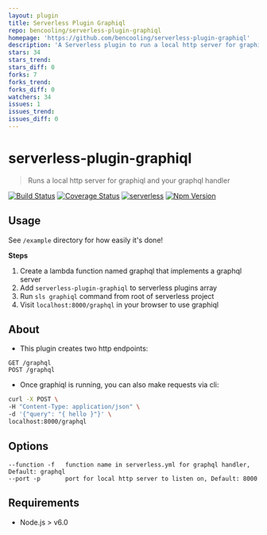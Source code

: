 ```yaml
---
layout: plugin
title: Serverless Plugin Graphiql
repo: bencooling/serverless-plugin-graphiql
homepage: 'https://github.com/bencooling/serverless-plugin-graphiql'
description: 'A Serverless plugin to run a local http server for graphiql and your graphql handler'
stars: 34
stars_trend: 
stars_diff: 0
forks: 7
forks_trend: 
forks_diff: 0
watchers: 34
issues: 1
issues_trend: 
issues_diff: 0
---
```



# serverless-plugin-graphiql

> Runs a local http server for graphiql and your graphql handler

[![Build Status](https://travis-ci.org/bencooling/serverless-plugin-graphiql.svg?branch=master)](https://travis-ci.org/bencooling/serverless-plugin-graphiql)
[![Coverage Status](https://coveralls.io/repos/github/bencooling/serverless-plugin-graphiql/badge.svg?branch=master)](https://coveralls.io/github/bencooling/serverless-plugin-graphiql?branch=master) [![serverless](http://public.serverless.com/badges/v3.svg)](http://www.serverless.com)
[![Npm Version](
https://img.shields.io/npm/v/serverless-plugin-graphiql.svg)](https://www.npmjs.com/package/serverless-plugin-graphiql)


## Usage
See `/example` directory for how easily it's done!  

**Steps**  
1. Create a lambda function named graphql that implements a graphql server  
2. Add `serverless-plugin-graphiql` to serverless plugins array  
3. Run `sls graphiql` command from root of serverless project  
4. Visit `localhost:8000/graphql` in your browser to use graphiql


## About  
- This plugin creates two http endpoints:  
```
GET /graphql
POST /graphql
```
- Once graphiql is running, you can also make requests via cli:
```bash
curl -X POST \
-H "Content-Type: application/json" \
-d '{"query": "{ hello }"}' \
localhost:8000/graphql
```

## Options  
```
--function -f   function name in serverless.yml for graphql handler, Default: graphql
--port -p       port for local http server to listen on, Default: 8000
```


## Requirements
- Node.js > v6.0
